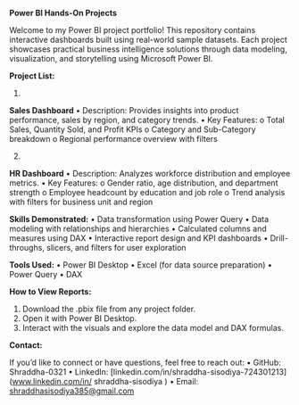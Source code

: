 **Power BI Hands-On Projects**

Welcome to my Power BI project portfolio! This repository contains interactive dashboards built using real-world sample datasets. Each project showcases practical business intelligence solutions through data modeling, visualization, and storytelling using Microsoft Power BI.

**Project List:**

1. 
**Sales Dashboard**
•	Description: Provides insights into product performance, sales by region, and category trends.
•	Key Features:
o	Total Sales, Quantity Sold, and Profit KPIs
o	Category and Sub-Category breakdown
o	Regional performance overview with filters


2. 
**HR Dashboard**
•	Description: Analyzes workforce distribution and employee metrics.
•	Key Features:
o	Gender ratio, age distribution, and department strength
o	Employee headcount by education and job role
o	Trend analysis with filters for business unit and region

**Skills Demonstrated:**
•	Data transformation using Power Query
•	Data modeling with relationships and hierarchies
•	Calculated columns and measures using DAX
•	Interactive report design and KPI dashboards
•	Drill-throughs, slicers, and filters for user exploration

**Tools Used:**
•	Power BI Desktop
•	Excel (for data source preparation)
•	Power Query
•	DAX

**How to View Reports:**
1.	Download the .pbix file from any project folder.
2.	Open it with Power BI Desktop.
3.	Interact with the visuals and explore the data model and DAX formulas.

**Contact:**

If you’d like to connect or have questions, feel free to reach out:
•	GitHub: Shraddha-0321
•	LinkedIn: [linkedin.com/in/shraddha-sisodiya-724301213](www.linkedin.com/in/
shraddha-sisodiya
)
•	Email: shraddhasisodiya385@gmail.com
